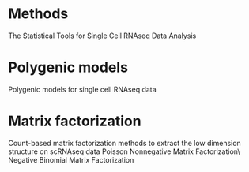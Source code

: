 
# Methods
The Statistical Tools for Single Cell RNAseq Data Analysis

# Polygenic models
Polygenic models for single cell RNAseq data

# Matrix factorization
Count-based matrix factorization methods to extract the low dimension structure on scRNAseq data
Poisson Nonnegative Matrix Factorization\\
Negative Binomial Matrix Factorization



